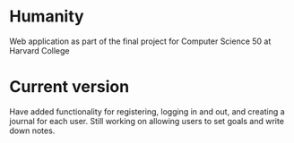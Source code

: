 # Humanity
Web application as part of the final project for Computer Science 50 at Harvard College

# Current version
Have added functionality for registering, logging in and out, and creating a journal for each user. Still working on allowing users to set goals and write down notes.

